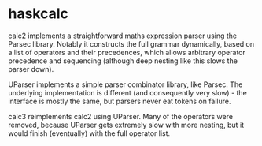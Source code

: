 # haskcalc

calc2 implements a straightforward maths expression parser using the Parsec library. Notably it constructs the full grammar dynamically, based on a list of operators and their precedences, which allows arbitrary operator precedence and sequencing (although deep nesting like this slows the parser down).

UParser implements a simple parser combinator library, like Parsec. The underlying implementation is different (and consequently very slow) - the interface is mostly the same, but parsers never eat tokens on failure.

calc3 reimplements calc2 using UParser. Many of the operators were removed, because UParser gets extremely slow with more nesting, but it would finish (eventually) with the full operator list.
